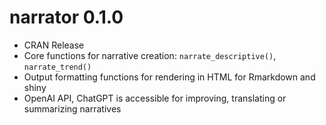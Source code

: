 # narrator 0.1.0

* CRAN Release
* Core functions for narrative creation: `narrate_descriptive()`, `narrate_trend()`
* Output formatting functions for rendering in HTML for Rmarkdown and shiny
* OpenAI API, ChatGPT is accessible for improving, translating or summarizing narratives
